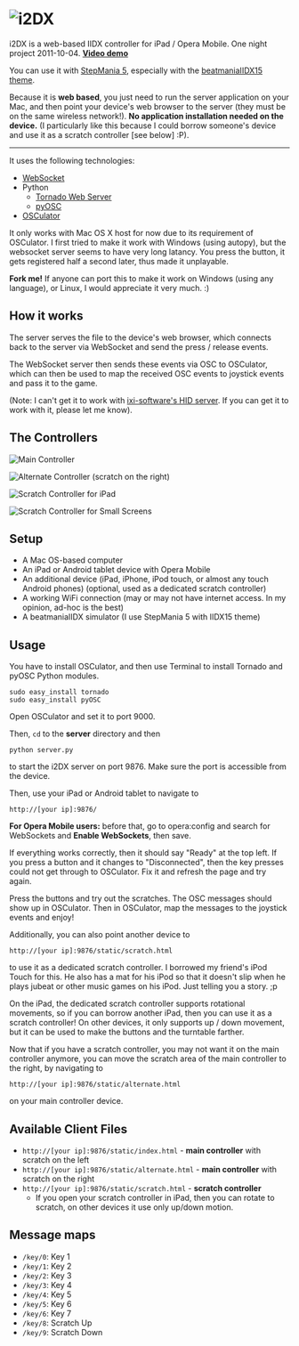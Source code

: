 ![i2DX](http://dl.dropbox.com/u/25097375/Documentation%20Images/i2DX/i2DX.png)
=======

i2DX is a web-based IIDX controller for iPad / Opera Mobile. One night project 2011-10-04. [__Video demo__](http://www.youtube.com/watch?v=C3cZsZYK4Jo)

You can use it with [StepMania 5](http://www.stepmania.com/), especially with the
[beatmaniaIIDX15 theme](http://www.stepmania.com/forums/showthread.php?28308-SM5-beatmaniaIIDX15-theme-and-noteskin&p=195991#post195991).

Because it is __web based__, you just need to run the server application on your Mac, and then point your device's
web browser to the server (they must be on the same wireless network!).
__No application installation needed on the device.__ (I particularly like this because I could borrow
someone's device and use it as a scratch controller [see below] :P).

--------------

It uses the following technologies:

* [WebSocket](http://websocket.org/)
* Python
	* [Tornado Web Server](http://www.tornadoweb.org/)
	* [pyOSC](https://trac.v2.nl/wiki/pyOSC)
* [OSCulator](http://www.osculator.net/)

It only works with Mac OS X host for now due to its requirement of OSCulator.
I first tried to make it work with Windows (using autopy),
but the websocket server seems to have very long latancy. You press the button,
it gets registered half a second later, thus made it unplayable.

__Fork me!__ If anyone can port this to make it work on Windows (using any language),
or Linux, I would appreciate it very much. :)




How it works
------------

The server serves the file to the device's web browser, which connects back to
the server via WebSocket and send the press / release events.

The WebSocket server then sends these events via OSC to OSCulator, which can then be used to
map the received OSC events to joystick events and pass it to the game.

(Note: I can't get it to work with [ixi-software's HID server](http://www.ixi-audio.net/content/body_backyard_python.html).
If you can get it to work with it, please let me know).



The Controllers
---------------

![Main Controller](http://dl.dropbox.com/u/25097375/Documentation%20Images/i2DX/Main.png?x=1)

![Alternate Controller (scratch on the right)](http://dl.dropbox.com/u/25097375/Documentation%20Images/i2DX/Alternate.png?x=1)

![Scratch Controller for iPad](http://dl.dropbox.com/u/25097375/Documentation%20Images/i2DX/Scratch2.png?x=1)

![Scratch Controller for Small Screens](http://dl.dropbox.com/u/25097375/Documentation%20Images/i2DX/Scratch.png?x=1)



Setup
-----

* A Mac OS-based computer
* An iPad or Android tablet device with Opera Mobile
* An additional device (iPad, iPhone, iPod touch, or almost any touch Android phones) (optional, used as a dedicated scratch controller)
* A working WiFi connection (may or may not have internet access. In my opinion, ad-hoc is the best)
* A beatmaniaIIDX simulator (I use StepMania 5 with IIDX15 theme)



Usage
-----

You have to install OSCulator, and then use Terminal to install Tornado and pyOSC Python modules.

    sudo easy_install tornado
    sudo easy_install pyOSC

Open OSCulator and set it to port 9000.

Then, `cd` to the __server__ directory and then

    python server.py

to start the i2DX server on port 9876. Make sure the port is accessible from the device.

Then, use your iPad or Android tablet to navigate to

    http://[your ip]:9876/

__For Opera Mobile users:__ before that, go to opera:config and search for WebSockets and __Enable WebSockets__, then save.

If everything works correctly, then it should say "Ready" at the top left. If you press a button
and it changes to "Disconnected", then the key presses could not get through to OSCulator.
Fix it and refresh the page and try again.

Press the buttons and try out the scratches. The OSC messages should show up in OSCulator.
Then in OSCulator, map the messages to the joystick events and enjoy!

Additionally, you can also point another device to

    http://[your ip]:9876/static/scratch.html

to use it as a dedicated scratch controller. I borrowed my friend's iPod Touch for this.
He also has a mat for his iPod so that it doesn't slip when he plays jubeat or other music
games on his iPod. Just telling you a story. ;p

On the iPad, the dedicated scratch controller supports rotational movements, so if you
can borrow another iPad, then you can use it as a scratch controller! On other devices, it
only supports up / down movement, but it can be used to make the buttons and the turntable farther.

Now that if you have a scratch controller, you may not want it on the main controller anymore,
you can move the scratch area of the main controller to the right, by navigating to

    http://[your ip]:9876/static/alternate.html

on your main controller device.




Available Client Files
----------------------

* `http://[your ip]:9876/static/index.html` - __main controller__ with scratch on the left
* `http://[your ip]:9876/static/alternate.html` - __main controller__ with scratch on the right
* `http://[your ip]:9876/static/scratch.html` - __scratch controller__
    * If you open your scratch controller in iPad, then you can rotate to scratch,
	on other devices it use only up/down motion.



Message maps
------------

* `/key/0`: Key 1
* `/key/1`: Key 2
* `/key/2`: Key 3
* `/key/3`: Key 4
* `/key/4`: Key 5
* `/key/5`: Key 6
* `/key/6`: Key 7
* `/key/8`: Scratch Up
* `/key/9`: Scratch Down

